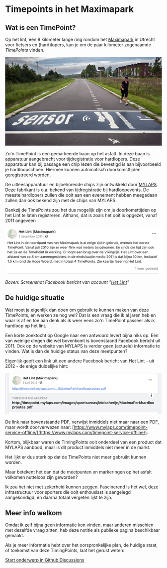# Timepoints in het Maximapark

## Wat is een TimePoint?

Op het lint, een 8 kilometer lange ring rondom het [Maximapark](https://maximapark.nl/) in Utrecht voor fietsers en (hard)lopers, kan je om de paar kilometer zogenaamde *TimePoints* vinden.

![Het Lint, Leidsche Rijn](img/lint.jpg)

Zo'n TimePoint is een gemarkeerde baan op het asfalt. In deze baan is apparatuur aangebracht voor tijdregistratie voor hardlopers. Deze apparatuur kan bij passage een chip lezen die bevestigd is aan bijvoorbeeld je hardloopschoen. Hiermee kunnen automatisch doorkomsttijden geregistreerd worden. 

De uitleesapparatuur en bijbehorende chips zijn ontwikkeld door [MYLAPS](https://www.mylaps.com/nl/). Deze fabrikant is o.a. bekend van tijdregistratie bij hardloopevents. De meeste hardlopers zullen die ooit aan een evenement hebben meegedaan zullen dan ook bekend zijn met de chips van MYLAPS.

Dankzij de TimePoints zou het dus mogelijk zijn om je doorkomsttijden op het Lint te laten registreren. Althans, dat is zoals het ooit is opgezet, vanaf 2011 ongeveer:

![Screenshot Facebook bericht van account "[Het Lint](https://www.facebook.com/Het-Lint-M%C3%A1ximapark-330874426926136/)"](img/fb_screenshot.png)

*Boven: Screenshot Facebook bericht van account "[Het Lint](https://www.facebook.com/Het-Lint-M%C3%A1ximapark-330874426926136/)"*

## De huidige situatie

Wat moet je eigenlijk dan doen om gebruik te kunnen maken van deze TimePoints, en werken ze nog wel? Dat is een vraag die ik al jaren heb en waar ik af en toe aan denk als ik weer eens zo'n TimePoint passeer als ik hardloop op het lint.

Een korte zoektocht op Google naar een antwoord levert bijna niks op. Eén van weinige dingen die wel bovenkomt is bovenstaand Facebook bericht uit 2011. Ook op de website van MYLAPS is verder geen (actuele) informatie te vinden. Wat is dan de huidige status van deze meetpunten? 

Eigenlijk geeft een link uit een andere Facebook bericht van Het Lint - uit 2012 - de enige duidelijke hint:

![Screenshot Facebook bericht PDF](img/fb_screenshot2.png)

De link naar bovenstaande PDF, verwijst inmiddels niet maar naar een PDF, maar wordt doorverwezen naar: [https://www.mylaps.com/timepoint-service-offline/](https://www.mylaps.com/timepoint-service-offline/).

Kortom, blijkbaar waren de TimingPoints ooit onderdeel van een product dat MYLAPS aanbood, maar is dit product inmiddels niet meer in de markt.

Het lijkt er dus sterk op dat de TimePoints niet meer gebruikt kunnen worden.

Maar betekent het dan dat de meetpunten en markeringen op het asfalt volkomen nutteloos zijn geworden?

Ik zou het niet met zekerheid kunnen zeggen. Fascinerend is het wel, deze infrastructuur voor sporters die ooit enthousiast is aangelegd aangekondigd, en daarna totaal vergeten lijkt te zijn.

## Meer info welkom

Omdat ik zelf bijna geen informatie kon vinden, maar anderen misschien met dezelfde vraag zitten, heb deze notitie als publieke pagina beschikbaar gemaakt.

Als je meer informatie hebt over het oorspronkelijke plan, de huidige staat, of toekomst van deze TimingPoints, laat het gerust weten:

[Start onderwerp in Github Discussions](https://github.com/onderweg/timepoint-docs/discussions)